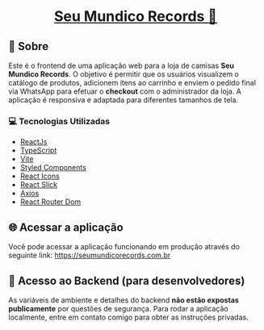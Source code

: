 <p align="center">
  <h1 align="center"><a href="#">Seu Mundico Records 🛒</a></h1>
</p>

## 📄 Sobre
Este é o frontend de uma aplicação web para a loja de camisas **Seu Mundico Records**. O objetivo é permitir que os usuários visualizem o catálogo de produtos, adicionem itens ao carrinho e enviem o pedido final via WhatsApp para efetuar o **checkout** com o administrador da loja. A aplicação é responsiva e adaptada para diferentes tamanhos de tela.

### 💻 Tecnologias Utilizadas

- [ReactJs](https://reactjs.org)
- [TypeScript](https://www.typescriptlang.org/)
- [Vite](https://vitejs.dev/)
- [Styled Components](https://styled-components.com/)
- [React Icons](https://react-icons.github.io/react-icons/)
- [React Slick](https://react-slick.neostack.com/)
- [Axios](https://www.npmjs.com/package/axios)
- [React Router Dom](https://reactrouter.com/)

## 🌐 Acessar a aplicação

Você pode acessar a aplicação funcionando em produção através do seguinte link: https://seumundicorecords.com.br

## 🔐 Acesso ao Backend (para desenvolvedores)

As variáveis de ambiente e detalhes do backend **não estão expostas publicamente** por questões de segurança. Para rodar a aplicação localmente, entre em contato comigo para obter as instruções privadas.